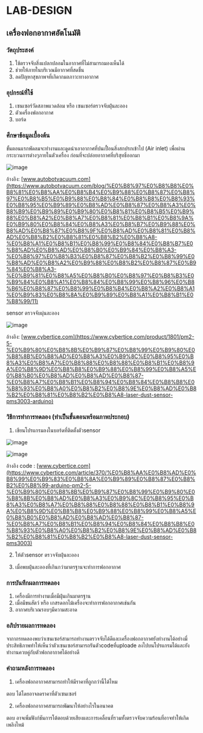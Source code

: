 # LAB-DESIGN

## เครื่องฟอกอากาศอัตโนมัติ

### วัตถุประสงค์ 

1. ใช้ตรวจจับสิ่งแปลกปลอมในอากาศที่ไม่สามารถมองเห็นได้
2. ช่วยให้ภายในบริเวณมีอากาศที่สดชื่น
3. ลดปัญหาสุขภาพจที่เกิดากมลภาวะทางอากาศ

### อุปกรณ์ที่ใช้ 

1. เซนเซอร์วัดสภาพแวดล้อม หรือ เซนเซอร์ตรวจจับฝุ่นละออง
2. ตัวเครื่องฟอกอากาศ
3. บอร์ด

### ศึกษาข้อมูลเบื้องต้น

ขั้นตอนแรกพัดลมจะทำงานและดูดนำเอาอากาศที่ปนเปื้อนสิ่งสกปรกเข้าไป (Air inlet) เพื่อผ่านกระบวนการต่างๆภายในตัวเครื่อง ก่อนที่จะปล่อยอากาศที่บริสุทธิ์ออกมา

![image](https://user-images.githubusercontent.com/98943460/153715093-6ded9a61-bea0-4cb4-ace0-185900fac648.png)


อ้างอิง:  [www.autobotvacuum.com](https://www.autobotvacuum.com/blog/%E0%B8%97%E0%B8%B8%E0%B8%81%E0%B8%AA%E0%B8%B4%E0%B9%88%E0%B8%87%E0%B8%97%E0%B8%B5%E0%B9%88%E0%B8%84%E0%B8%B8%E0%B8%93%E0%B8%95%E0%B9%89%E0%B8%AD%E0%B8%87%E0%B8%A3%E0%B8%B9%E0%B9%89%E0%B9%80%E0%B8%81%E0%B8%B5%E0%B9%88%E0%B8%A2%E0%B8%A7%E0%B8%81%E0%B8%B1%E0%B8%9A%E0%B9%80%E0%B8%84%E0%B8%A3%E0%B8%B7%E0%B9%88%E0%B8%AD%E0%B8%87%E0%B8%9F%E0%B8%AD%E0%B8%81%E0%B8%AD%E0%B8%B2%E0%B8%81%E0%B8%B2%E0%B8%A8-%E0%B8%A1%E0%B8%B1%E0%B8%99%E0%B8%84%E0%B8%B7%E0%B8%AD%E0%B8%AD%E0%B8%B0%E0%B9%84%E0%B8%A3-%E0%B8%97%E0%B8%B3%E0%B8%87%E0%B8%B2%E0%B8%99%E0%B8%AD%E0%B8%A2%E0%B9%88%E0%B8%B2%E0%B8%87%E0%B9%84%E0%B8%A3-%E0%B9%81%E0%B8%A5%E0%B8%B0%E0%B8%97%E0%B8%B3%E0%B9%84%E0%B8%A1%E0%B8%84%E0%B8%99%E0%B8%96%E0%B8%B6%E0%B8%87%E0%B8%99%E0%B8%B4%E0%B8%A2%E0%B8%A1%E0%B9%83%E0%B8%8A%E0%B9%89%E0%B8%A1%E0%B8%B1%E0%B8%99/11)

sensor ตรวจจับผุ่นละออง

![image](https://user-images.githubusercontent.com/98943460/153715255-71e0ded1-2436-45ac-92fe-04e8d8d74459.png)


อ้างอิง: [www.cybertice.com](https://www.cybertice.com/product/1801/pm2-5-%E0%B9%80%E0%B8%8B%E0%B9%87%E0%B8%99%E0%B9%80%E0%B8%8B%E0%B8%AD%E0%B8%A3%E0%B9%8C%E0%B8%95%E0%B8%A3%E0%B8%A7%E0%B8%88%E0%B8%88%E0%B8%B1%E0%B8%9A%E0%B8%9D%E0%B8%B8%E0%B9%88%E0%B8%99%E0%B8%A5%E0%B8%B0%E0%B8%AD%E0%B8%AD%E0%B8%87-%E0%B8%A7%E0%B8%B1%E0%B8%94%E0%B8%84%E0%B8%B8%E0%B8%93%E0%B8%A0%E0%B8%B2%E0%B8%9E%E0%B8%AD%E0%B8%B2%E0%B8%81%E0%B8%B2%E0%B8%A8-laser-dust-sensor-pms3003-arduino)

### วิธีการทำการทดลอง (ทำเป็นขั้นตอนพร้อมภาพประกอบ)

1. เขียนโปรแกรมลงในบอร์ดที่ติดตั้งตัวsensor

![image](https://user-images.githubusercontent.com/98943460/153715509-73af5f05-ac0d-4fd1-814b-1e94cd9873a7.png)

![image](https://user-images.githubusercontent.com/98943460/153715572-e6b96ec4-8e30-4a53-ba91-9a4f140a5f02.png)

 อ้างอิง code : [www.cybertice.com](https://www.cybertice.com/article/370/%E0%B8%AA%E0%B8%AD%E0%B8%99%E0%B9%83%E0%B8%8A%E0%B9%89%E0%B8%87%E0%B8%B2%E0%B8%99-arduino-pm2-5-%E0%B9%80%E0%B8%8B%E0%B9%87%E0%B8%99%E0%B9%80%E0%B8%8B%E0%B8%AD%E0%B8%A3%E0%B9%8C%E0%B8%95%E0%B8%A3%E0%B8%A7%E0%B8%88%E0%B8%88%E0%B8%B1%E0%B8%9A%E0%B8%9D%E0%B8%B8%E0%B9%88%E0%B8%99%E0%B8%A5%E0%B8%B0%E0%B8%AD%E0%B8%AD%E0%B8%87-%E0%B8%A7%E0%B8%B1%E0%B8%94%E0%B8%84%E0%B8%B8%E0%B8%93%E0%B8%A0%E0%B8%B2%E0%B8%9E%E0%B8%AD%E0%B8%B2%E0%B8%81%E0%B8%B2%E0%B8%A8-laser-dust-sensor-pms3003)
 
2. ให้ตัวsensor ตรวจจับฝุ่นละออง

3. เมื่อพบฝุ่นละอองที่เกินกว่ามาตรฐานจะทำการฟอกอากาศ

### การบันทึกผลการทดลอง 
1. เครื่องมีการทำงานเมื่อมีฝุ่นเกินมาตรฐาน
2. เมื่อมีขนสัตว์ หรือ เกสรดอกไม้เครื่องจะทำการฟอกอากาศเช่นกัน
3. อากาศบริเวณรอบๆมีความสะอาด

### อภิปรายผลการทดลอง 

  จากากรทดลองพบว่าเซนเซอร์สามารถทำงานตรวจจับได้ดีและเครื่องฟอกอากาศยังทำงานได้อย่างมี่ประสิทธิภาพทำให้เห็นว่าตัวเซนเซอร์สามารถรันตัวcodeที่uploade ลงไปบนโปรแกรมได้และยังทำงานควบคู่กับตัวฟอกอากาศได้อย่างดี
  
### คำถามหลังการทดลอง 

1. เครื่องฟอกอากาศสามารถทำให้มีราคาที่ถูกกว่านี้ได้ไหม

ตอบ ได้โดยอาจลดราคาที่ตัวเซนเซอร์

2. เครื่องฟอกอากาศสามารถพัฒนาให้อย่างไรในอนาคต

ตอบ อาจเพิ่มฟังก์ชันการโต้ตอบด้วยเสียงและการเคลื่อนที่รวมทั้งตรวจจับความร้อนที่อาจทำให้เกิดเพลิงไหม้
